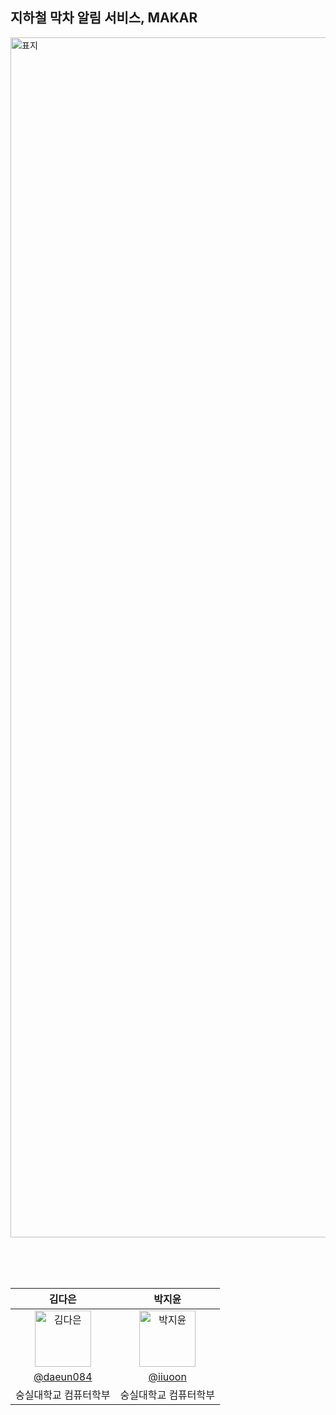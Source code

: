 ## 지하철 막차 알림 서비스, MAKAR


<img width="1920" alt="표지" src="https://github.com/user-attachments/assets/db71a447-541b-4f48-8b69-4dd0b233dbbd">

<br><br><br>



|      김다은       |          박지윤        |                                                                                                   
| :------------------------------------------------------------------------------: | :---------------------------------------------------------------------------------------------------------------------------------------------------: | 
|   <img src="https://avatars.githubusercontent.com/u/122000839?v=4" width=90px alt="김다은"/>       |   <img src="https://avatars.githubusercontent.com/iiuoon?v=4" width=90px alt="박지윤"/>                       |
|   [@daeun084](https://github.com/daeun084)   |    [@iiuoon](https://github.com/iiuoon)  | 
| 숭실대학교 컴퓨터학부 | 숭실대학교 컴퓨터학부 | 
